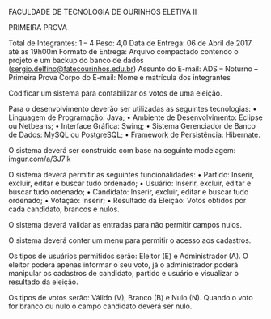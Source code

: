 FACULDADE DE TECNOLOGIA DE OURINHOS ELETIVA II 
 
PRIMEIRA PROVA 
 
Total de Integrantes: 1 – 4 Peso: 4,0 Data de Entrega: 06 de Abril de 2017 até as 19h00m Formato de Entrega: Arquivo compactado contendo o projeto e um backup do banco de dados (sergio.delfino@fatecourinhos.edu.br) Assunto do E-mail: ADS – Noturno – Primeira Prova Corpo do E-mail: Nome e matrícula dos integrantes 
 
Codificar um sistema para contabilizar os votos de uma eleição. 
 
Para o desenvolvimento deverão ser utilizadas as seguintes tecnologias: 
• Linguagem de Programação: Java; 
• Ambiente de Desenvolvimento: Eclipse ou Netbeans; 
• Interface Gráfica: Swing; 
• Sistema Gerenciador de Banco de Dados: MySQL ou PostgreSQL; • Framework de Persistência: Hibernate. 
 
O sistema deverá ser construído com base na seguinte modelagem: 
imgur.com/a/3J7lk

O sistema deverá permitir as seguintes funcionalidades: 
• Partido: Inserir, excluir, editar e buscar tudo ordenado;
• Usuário: Inserir, excluir, editar e buscar tudo ordenado; 
• Candidato: Inserir, excluir, editar e buscar tudo ordenado;
• Votação: Inserir; 
• Resultado da Eleição: Votos obtidos por cada candidato, brancos e nulos. 
 
O sistema deverá validar as entradas para não permitir campos nulos. 
 
O sistema deverá conter um menu para permitir o acesso aos cadastros.  
 
Os tipos de usuários permitidos serão: Eleitor (E) e Administrador (A). O eleitor poderá apenas informar o seu voto, já o administrador poderá manipular os cadastros de candidato, partido e usuário e visualizar o resultado da eleição. 
 
Os tipos de votos serão: Válido (V), Branco (B) e Nulo (N). Quando o voto for branco ou nulo o campo candidato deverá ser nulo. 
 
 
